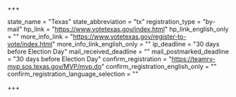 +++

state_name = "Texas"
state_abbreviation = "tx"
registration_type = "by-mail"
hp_link = "https://www.votetexas.gov/index.html"
hp_link_english_only = ""
more_info_link = "https://www.votetexas.gov/register-to-vote/index.html"
more_info_link_english_only = ""
ip_deadline = "30 days before Election Day"
mail_received_deadline = ""
mail_postmarked_deadline = "30 days before Election Day"
confirm_registration = "https://teamrv-mvp.sos.texas.gov/MVP/mvp.do"
confirm_registration_english_only = ""
confirm_registration_language_selection = ""

+++